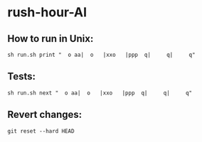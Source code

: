 # rush-hour-AI

## How to run in Unix:
`sh run.sh print "  o aa|  o   |xxo   |ppp  q|     q|     q"`


## Tests:
`sh run.sh next "  o aa|  o   |xxo   |ppp  q|     q|     q"`


## Revert changes:
`git reset --hard HEAD`

